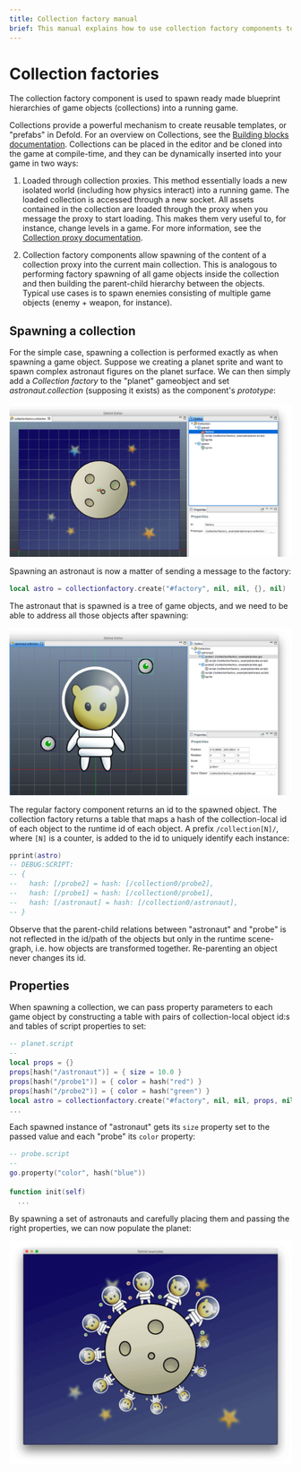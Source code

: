 ```yaml
---
title: Collection factory manual
brief: This manual explains how to use collection factory components to spawn hierarchies of game objects.
---
```


# Collection factories

The collection factory component is used to spawn ready made blueprint hierarchies of game objects (collections) into a running game.

Collections provide a powerful mechanism to create reusable templates, or "prefabs" in Defold. For an overview on Collections, see the [Building blocks documentation](/manuals/building-blocks#_collections). Collections can be placed in the editor and be cloned into the game at compile-time, and they can be dynamically inserted into your game in two ways:

1. Loaded through collection proxies. This method essentially loads a new isolated world (including how physics interact) into a running game. The loaded collection is accessed through a new socket. All assets contained in the collection are loaded through the proxy when you message the proxy to start loading. This makes them very useful to, for instance, change levels in a game. For more information, see the [Collection proxy documentation](/manuals/collection-proxy).

2. Collection factory components allow spawning of the content of a collection proxy into the current main collection. This is analogous to performing factory spawning of all game objects inside the collection and then building the parent-child hierarchy between the objects. Typical use cases is to spawn enemies consisting of multiple game objects (enemy + weapon, for instance).

## Spawning a collection

For the simple case, spawning a collection is performed exactly as when spawning a game object. Suppose we creating a planet sprite and want to spawn complex astronaut figures on the planet surface. We can then simply add a *Collection factory* to the "planet" gameobject and set *astronaut.collection* (supposing it exists) as the component's *prototype*:

![Collection factory](images/collection_factory/collection_factory_factory.png)

Spawning an astronaut is now a matter of sending a message to the factory:

```lua
local astro = collectionfactory.create("#factory", nil, nil, {}, nil)
```

The astronaut that is spawned is a tree of game objects, and we need to be able to address all those objects after spawning:

![Collection to spawn](images/collection_factory/collection_factory_collection.png)

The regular factory component returns an id to the spawned object. The collection factory returns a table that maps a hash of the collection-local id of each object to the runtime id of each object. A prefix `/collection[N]/`, where `[N]` is a counter, is added to the id to uniquely identify each instance:

```lua
pprint(astro)
-- DEBUG:SCRIPT:
-- {
--   hash: [/probe2] = hash: [/collection0/probe2],
--   hash: [/probe1] = hash: [/collection0/probe1],
--   hash: [/astronaut] = hash: [/collection0/astronaut],
-- }
```

Observe that the parent-child relations between "astronaut" and "probe" is not reflected in the id/path of the objects but only in the runtime scene-graph, i.e. how objects are transformed together. Re-parenting an object never changes its id.

## Properties

When spawning a collection, we can pass property parameters to each game object by constructing a table with pairs of collection-local object id:s and tables of script properties to set:

```lua
-- planet.script
--
local props = {}
props[hash("/astronaut")] = { size = 10.0 }
props[hash("/probe1")] = { color = hash("red") }
props[hash("/probe2")] = { color = hash("green") }
local astro = collectionfactory.create("#factory", nil, nil, props, nil)
...
```

Each spawned instance of "astronaut" gets its `size` property set to the passed value and each "probe" its `color` property:

```lua
-- probe.script
--
go.property("color", hash("blue"))

function init(self)
  ...
```

By spawning a set of astronauts and carefully placing them and passing the right properties, we can now populate the planet:

![Populated planet](images/collection_factory/collection_factory_game.png)

